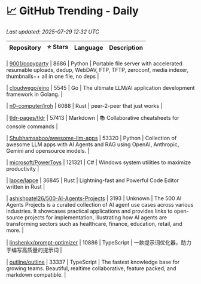 # 📈 GitHub Trending - Daily

_Last updated: 2025-07-29 12:32 UTC_

| Repository | ⭐ Stars | Language | Description |
|------------|--------:|----------|-------------|

| [9001/copyparty](https://github.com/9001/copyparty) | 8686 | Python | Portable file server with accelerated resumable uploads, dedup, WebDAV, FTP, TFTP, zeroconf, media indexer, thumbnails++ all in one file, no deps |

| [cloudwego/eino](https://github.com/cloudwego/eino) | 5545 | Go | The ultimate LLM/AI application development framework in Golang. |

| [n0-computer/iroh](https://github.com/n0-computer/iroh) | 6088 | Rust | peer-2-peer that just works |

| [tldr-pages/tldr](https://github.com/tldr-pages/tldr) | 57413 | Markdown | 📚 Collaborative cheatsheets for console commands |

| [Shubhamsaboo/awesome-llm-apps](https://github.com/Shubhamsaboo/awesome-llm-apps) | 53320 | Python | Collection of awesome LLM apps with AI Agents and RAG using OpenAI, Anthropic, Gemini and opensource models. |

| [microsoft/PowerToys](https://github.com/microsoft/PowerToys) | 121321 | C# | Windows system utilities to maximize productivity |

| [lapce/lapce](https://github.com/lapce/lapce) | 36845 | Rust | Lightning-fast and Powerful Code Editor written in Rust |

| [ashishpatel26/500-AI-Agents-Projects](https://github.com/ashishpatel26/500-AI-Agents-Projects) | 3193 | Unknown | The 500 AI Agents Projects is a curated collection of AI agent use cases across various industries. It showcases practical applications and provides links to open-source projects for implementation, illustrating how AI agents are transforming sectors such as healthcare, finance, education, retail, and more. |

| [linshenkx/prompt-optimizer](https://github.com/linshenkx/prompt-optimizer) | 10886 | TypeScript | 一款提示词优化器，助力于编写高质量的提示词 |

| [outline/outline](https://github.com/outline/outline) | 33337 | TypeScript | The fastest knowledge base for growing teams. Beautiful, realtime collaborative, feature packed, and markdown compatible. |
